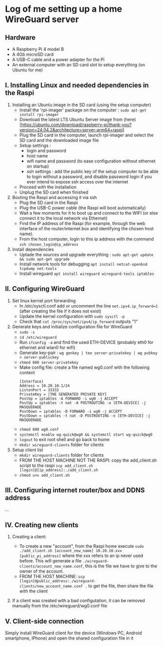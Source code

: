 # Log of me setting up a home WireGuard server

## Hardware
  - A Raspberry Pi 4 model B
  - A 4Gb microSD card
  - A USB-C cable and a power adapter for the Pi
  - An external computer with an SD card slot to setup everything (on Ubuntu for me)

## I. Installing Linux and needed dependencies in the Raspi
1. Installing an Ubuntu image in the SD card (using the setup computer)
    - Install the 'rpi-imager' package on the computer : `sudo apt-get install rpi-imager`
    - Download the latest LTS Ubuntu Server image from (here)[https://ubuntu.com/download/raspberry-pi/thank-you?version=24.04.2&architecture=server-arm64+raspi]
    - Plug the SD card in the computer, launch rpi-imager and select the SD card and the downloaded image file
    - Setup settings :
        - login and password
        - host name
        - wifi name and password (to ease configuration without ethernet on startup)
        - ssh settings : add the public key of the setup computer to be able to login without a password, and disable password login if you ever intend to expose ssh access over the internet
    - Proceed with the installation
    - Unplug the SD card when finished
2. Booting the Raspi and accessing it via ssh
    - Plug the SD card in the Raspi
    - Plug the USB-C power cable (the Raspi will boot automatically)
    - Wait a few moments for it to boot up and connect to the WIFI (or else connect it to the local network via Ethernet)
    - Find the IP address of the Raspi (for example, through the web interface of the router/internet box and identifying the chosen host name).
    - From the host computer, login to this ip address with the command `ssh chosen_login@ip_address`
3. Install dependencies
    - Uptade the sources and upgrade everything : `sudo apt-get update && sudo apt-get upgrade`
    - Install network tools for debugging `apt install netcat-openbsd tcpdump net-tools`
    - Install wireguard `apt install wireguard wireguard-tools iptables`

## II. Configuring WireGuard
1. Set linux kernel port forwarding
    - In /etc/sysctl.conf add or uncomment the line `net.ipv4.ip_forward=1` (after creating the file if it does not exist)
    - Update the kernel configuration with `sudo sysctl -p`
    - Check that `cat /proc/sys/net/ipv4/ip_forward` outputs "1"
2. Generate keys and initialize configuration file for WireGuard
    - `sudo -s`
    - `cd /etc/wireguard`
    -  Run `ifconfig -a` and find the used ETH-DEVICE (probably eth0 for ethernet and wlan0 for wifi)
    -  Generate key-pair : `wg genkey | tee server-privatekey | wg pubkey > server-publickey`
    -  `chmod 600 server-privatekey`
    -  Make config file: create a file named wg0.conf with the following content
       ```
       [Interface]
       Address = 10.20.10.1/24
       ListenPort = 33333
       PrivateKey = [THE GENERATED PRIVATE KEY]
       PostUp = iptables -A FORWARD -i wg0 -j ACCEPT
       PostUp = iptables -t nat -A POSTROUTING -o [ETH-DEVICE] -j MASQUERADE
       PostDown = iptables -D FORWARD -i wg0 -j ACCEPT
       PostDown = iptables -t nat -D POSTROUTING -o [ETH-DEVICE] -j MASQUERADE

       ```
    - `chmod 600 wg0.conf`
    - `systemctl enable wg-quick@wg0 && systemctl start wg-quick@wg0`
    - `logout` to exit root shell and go back to home
    - `mkdir wireguard-clients` folder for clients
3. Setup client list
    - `mkdir wireguard-clients` folder for clients
    - FROM THE HOST MACHINE NOT THE RASPI: copy the add_client.sh script to the raspi
      `scp add_client.sh [login]@[ip_address]:./add_client.sh`
    - `chmod u+x add_client.sh`

## III. Configuring internet router/box and DDNS address
...

## IV. Creating new clients
1. Creating a client:
    - To create a new "account", from the Raspi home execute `sudo ./add_client.sh [account_new_name] 10.20.10.xxx [public_pi_address]`  where the xxx refers to an ip never used before. This will generate a file `./wireguard-clients/account_new_name.conf`, this is the file we have to give to the owner of the account.
    - FROM THE HOST MACHINE: `scp [login]@public_address:./wireguard-clients/new_account_name.conf .` to get the file, then share the file with the client

2. If a client was created with a bad configutation, it can be removed manually from
   the /etc/wireguard/wg0.conf file

## V. Client-side connection
  Simply install WireGuard client for the device (Windows PC, Android smartphone, IPhone) and open the shared configuration file in it
